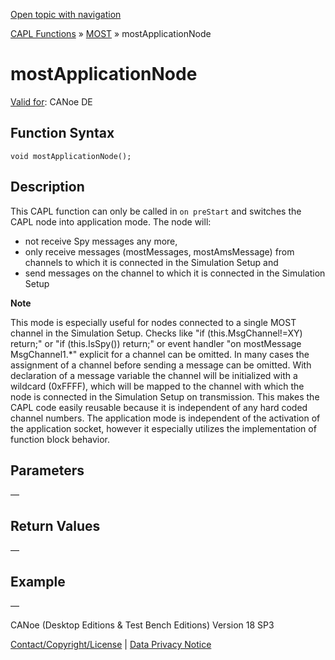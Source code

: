 [Open topic with navigation](../../../../../CANoeDEFamily.htm#Topics/CAPLFunctions/MOST/Functions/CAPLfunctionMOSTApplicationNode.md)

[CAPL Functions](../../CAPLfunctions.md) » [MOST](../CAPLfunctionsMOSTOverview.md) » mostApplicationNode

# mostApplicationNode

[Valid for](../../../Shared/FeatureAvailability.md): CANoe DE

## Function Syntax

```plaintext
void mostApplicationNode();
```

## Description

This CAPL function can only be called in `on preStart` and switches the CAPL node into application mode. The node will:

- not receive Spy messages any more,
- only receive messages (mostMessages, mostAmsMessage) from channels to which it is connected in the Simulation Setup and
- send messages on the channel to which it is connected in the Simulation Setup

**Note**

This mode is especially useful for nodes connected to a single MOST channel in the Simulation Setup. Checks like "if (this.MsgChannel!=XY) return;" or "if (this.IsSpy()) return;" or event handler "on mostMessage MsgChannel1.*" explicit for a channel can be omitted. In many cases the assignment of a channel before sending a message can be omitted. With declaration of a message variable the channel will be initialized with a wildcard (0xFFFF), which will be mapped to the channel with which the node is connected in the Simulation Setup on transmission. This makes the CAPL code easily reusable because it is independent of any hard coded channel numbers. The application mode is independent of the activation of the application socket, however it especially utilizes the implementation of function block behavior.

## Parameters

—

## Return Values

—

## Example

—

CANoe (Desktop Editions & Test Bench Editions) Version 18 SP3

[Contact/Copyright/License](../../../Shared/ContactCopyrightLicense.md) | [Data Privacy Notice](https://www.vector.com/int/en/company/get-info/privacy-policy/)
